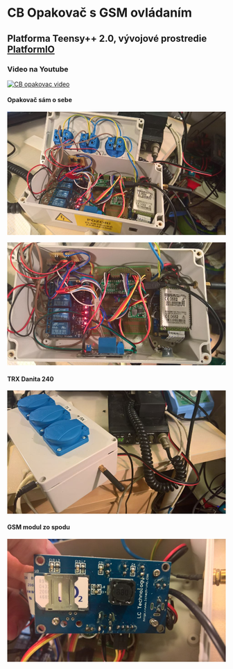 # CB Opakovač s GSM ovládaním

## Platforma Teensy++ 2.0, vývojové prostredie [PlatformIO](https://platformio.org/)

### Video na Youtube
[![CB opakovac video](https://img.youtube.com/vi/7ZTTAOxUbZw/0.jpg)](http://www.youtube.com/watch?v=7ZTTAOxUbZw)

#### Opakovač sám o sebe
![Opakovac 1](pics/repeater1.jpg)

![Opakovac 2](pics/repeater2.jpg)

#### TRX Danita 240
![TRX](pics/trx.jpg)

#### GSM modul zo spodu
![GSM Modul](pics/gsm.jpg)